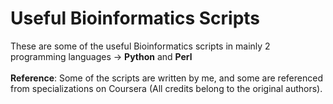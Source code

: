 # Useful Bioinformatics Scripts
These are some of the useful Bioinformatics scripts in mainly 2 programming languages -> **Python** and **Perl**
<br/><br/>
**Reference**: Some of the scripts are written by me, and some are referenced from specializations on Coursera (All credits belong to the original authors).
